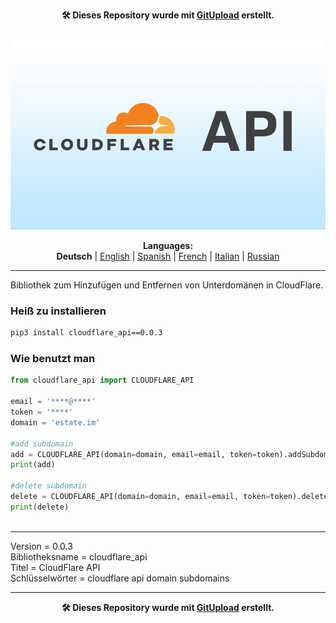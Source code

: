 <p align="center"><b>🛠️ Dieses Repository wurde mit <a href="https://gitupload.com">GitUpload</a> erstellt.</b></p>
<p align="center"><a href="https://gitupload.com"><img src="https://github.com/markolofsen/cloudflare_api//blob/master/.banners/banner_de.jpg?raw=1" /></a></p>
<p align="center"><b>Languages:</b><br /><b>Deutsch</b> | <a href="https://github.com/markolofsen/cloudflare_api/blob/master/README.md">English</a> | <a href="https://github.com/markolofsen/cloudflare_api/blob/master/README_es.md">Spanish</a> | <a href="https://github.com/markolofsen/cloudflare_api/blob/master/README_fr.md">French</a> | <a href="https://github.com/markolofsen/cloudflare_api/blob/master/README_it.md">Italian</a> | <a href="https://github.com/markolofsen/cloudflare_api/blob/master/README_ru.md">Russian</a></p>

---

Bibliothek zum Hinzufügen und Entfernen von Unterdomänen in CloudFlare.


### Heiß zu installieren

```sh
pip3 install cloudflare_api==0.0.3
```


### Wie benutzt man

```python
from cloudflare_api import CLOUDFLARE_API

email = '****@****'
token = '****'
domain = 'estate.im'

#add subdomain
add = CLOUDFLARE_API(domain=domain, email=email, token=token).addSubdomain(subdomain='new')
print(add)

#delete subdomain
delete = CLOUDFLARE_API(domain=domain, email=email, token=token).deleteSubdomain(subdomain='new')
print(delete)
		
```


<hr />

Version = 0.0.3 <br />
Bibliotheksname = cloudflare_api <br />
Titel = CloudFlare API <br />
Schlüsselwörter = cloudflare api domain subdomains <br />



---

<p align="center"><b>🛠️ Dieses Repository wurde mit <a href="https://gitupload.com">GitUpload</a> erstellt.</b></p>